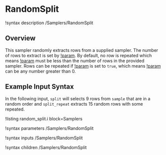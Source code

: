 # RandomSplit

!syntax description /Samplers/RandomSplit

## Overview

This sampler randomly extracts rows from a supplied sampler. The number of rows to extract is set by [!param](/Samplers/RandomSplit/num_rows). By default, no row is repeated which means [!param](/Samplers/RandomSplit/num_rows) must be less than the number of rows in the provided sampler. Rows can be repeated if [!param](/Samplers/RandomSplit/allow_repeated_rows) is set to `true`, which means [!param](/Samplers/RandomSplit/num_rows) can be any number greater than 0.

## Example Input Syntax

In the following input, `split` will selects 9 rows from `sample` that are in a random order and `split_repeat` extracts 15 random rows with some repeated.

!listing random_split.i block=Samplers

!syntax parameters /Samplers/RandomSplit

!syntax inputs /Samplers/RandomSplit

!syntax children /Samplers/RandomSplit
